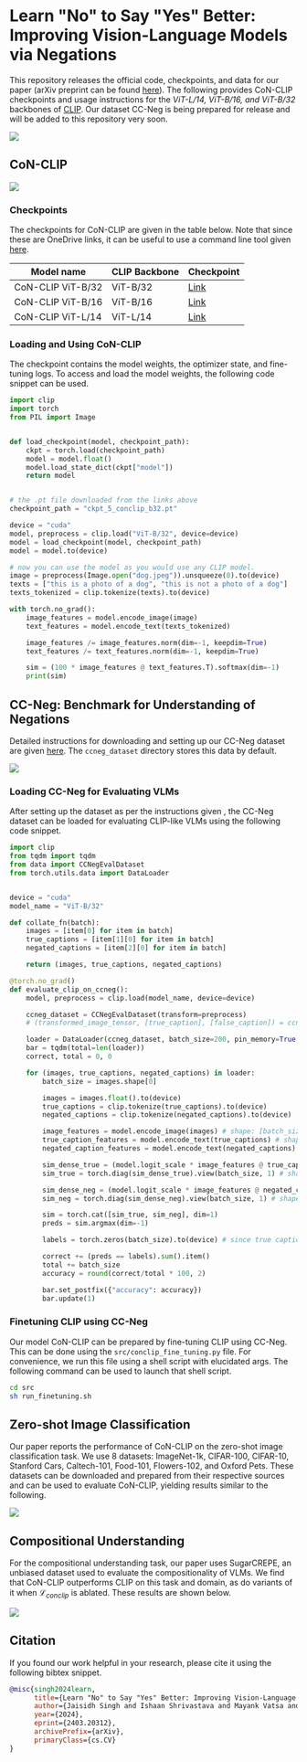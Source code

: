 # Learn "No" to Say "Yes" Better: Improving Vision-Language Models via Negations

This repository releases the official code, checkpoints, and data for our paper (arXiv preprint can be found <a href="https://arxiv.org/abs/2403.20312">here</a>). The following provides CoN-CLIP checkpoints and usage instructions for the *ViT-L/14, ViT-B/16, and ViT-B/32* backbones of <a href="https://github.com/openai/CLIP">CLIP</a>. Our dataset CC-Neg is being prepared for release and will be added to this repository very soon.

<img src="assets/intro.png">

## CoN-CLIP

<img src="assets/method.png">

### Checkpoints

The checkpoints for CoN-CLIP are given in the table below. Note that since these are OneDrive links, it can be useful to use a command line tool given <a href="https://github.com/loribonna/onedrivedownloader">here</a>.

Model name        | CLIP Backbone | Checkpoint
----------------- | ------------- | ----------
CoN-CLIP ViT-B/32 | ViT-B/32      | <a href="https://iitjacin-my.sharepoint.com/:u:/g/personal/singh_118_iitj_ac_in/Eb-3taJSENpIu5sL85FmJmMB1Bf9J_2DxXswgT0E24z9Ng?e=Xipvn3">Link</a>
CoN-CLIP ViT-B/16 | ViT-B/16      | <a href="https://iitjacin-my.sharepoint.com/:u:/g/personal/singh_118_iitj_ac_in/EZYIVy01n11EvuHoT-aQCfQBWsgah2GRIOPBKrrrDPwYDQ?e=3WJiXm">Link</a>
CoN-CLIP ViT-L/14 | ViT-L/14      | <a href="https://iitjacin-my.sharepoint.com/:u:/g/personal/singh_118_iitj_ac_in/ESfvjZ43t4hGmJkumiMk5rQB2Voz5ke_s5y12k2u6eA7ww?e=1rVc8U">Link</a>


### Loading and Using CoN-CLIP

The checkpoint contains the model weights, the optimizer state, and fine-tuning logs. To access and load the model weights, the following code snippet can be used.

```python
import clip
import torch
from PIL import Image


def load_checkpoint(model, checkpoint_path):
	ckpt = torch.load(checkpoint_path)
	model = model.float()
	model.load_state_dict(ckpt["model"])
	return model


# the .pt file downloaded from the links above
checkpoint_path = "ckpt_5_conclip_b32.pt"

device = "cuda"
model, preprocess = clip.load("ViT-B/32", device=device)
model = load_checkpoint(model, checkpoint_path)
model = model.to(device)

# now you can use the model as you would use any CLIP model.
image = preprocess(Image.open("dog.jpeg")).unsqueeze(0).to(device)
texts = ["this is a photo of a dog", "this is not a photo of a dog"]
texts_tokenized = clip.tokenize(texts).to(device)

with torch.no_grad():
	image_features = model.encode_image(image)
	text_features = model.encode_text(texts_tokenized)

	image_features /= image_features.norm(dim=-1, keepdim=True)
	text_features /= text_features.norm(dim=-1, keepdim=True)

	sim = (100 * image_features @ text_features.T).softmax(dim=-1)
	print(sim)
```

## CC-Neg: Benchmark for Understanding of Negations

Detailed instructions for downloading and setting up our CC-Neg dataset are given <a href="./ccneg_dataset/README.md">here</a>. The `ccneg_dataset` directory stores this data by default.

<img src="assets/ccneg-pipeline.png">

### Loading CC-Neg for Evaluating VLMs

After setting up the dataset as per the instructions given <a href="ccneg_dataset/README.md"></a>, the CC-Neg dataset can be loaded for evaluating CLIP-like VLMs using the following code snippet.


```python
import clip
from tqdm import tqdm
from data import CCNegEvalDataset
from torch.utils.data import DataLoader


device = "cuda"
model_name = "ViT-B/32"

def collate_fn(batch):
	images = [item[0] for item in batch]
	true_captions = [item[1][0] for item in batch]
	negated_captions = [item[2][0] for item in batch]

	return (images, true_captions, negated_captions)

@torch.no_grad()
def evaluate_clip_on_ccneg():
	model, preprocess = clip.load(model_name, device=device)

	ccneg_dataset = CCNegEvalDataset(transform=preprocess)
	# (transformed_image_tensor, [true_caption], [false_caption]) = ccneg_dataset[0]

	loader = DataLoader(ccneg_dataset, batch_size=200, pin_memory=True, collate_fn=collate_fn)
	bar = tqdm(total=len(loader))
	correct, total = 0, 0

	for (images, true_captions, negated_captions) in loader:
		batch_size = images.shape[0]

		images = images.float().to(device)
		true_captions = clip.tokenize(true_captions).to(device)
		negated_captions = clip.tokenize(negated_captions).to(device)

		image_features = model.encode_image(images) # shape: [batch_size x embedding_dim]
		true_caption_features = model.encode_text(true_captions) # shape: [batch_size x embedding_dim]
		negated_caption_features = model.encode_text(negated_captions) # shape: [batch_size x embedding_dim]

		sim_dense_true = (model.logit_scale * image_features @ true_caption_features.T) # shape: [batch_size x batch_size]
		sim_true = torch.diag(sim_dense_true).view(batch_size, 1) # shape: [batch_size x 1] (similarity of the image to its true caption)

		sim_dense_neg = (model.logit_scale * image_features @ negated_caption_features.T) # shape: [batch_size x batch_size]
		sim_neg = torch.diag(sim_dense_neg).view(batch_size, 1) # shape: [batch_size x 1] (similarity of the image to its true caption)

		sim = torch.cat([sim_true, sim_neg], dim=1)
		preds = sim.argmax(dim=-1)

		labels = torch.zeros(batch_size).to(device) # since true captions are at column 1 in `sim`

		correct += (preds == labels).sum().item()
		total += batch_size
		accuracy = round(correct/total * 100, 2)

		bar.set_postfix({"accuracy": accuracy})
		bar.update(1)

```

### Finetuning CLIP using CC-Neg

Our model CoN-CLIP can be prepared by fine-tuning CLIP using CC-Neg. This can be done using the `src/conclip_fine_tuning.py` file. For convenience, we run this file using a shell script with elucidated args. The following command can be used to launch that shell script.

```bash
cd src
sh run_finetuning.sh
```

## Zero-shot Image Classification

Our paper reports the performance of CoN-CLIP on the zero-shot image classification task. We use 8 datasets: ImageNet-1k, CIFAR-100, CIFAR-10, Stanford Cars, Caltech-101, Food-101, Flowers-102, and Oxford Pets. These datasets can be downloaded and prepared from their respective sources and can be used to evaluate CoN-CLIP, yielding results similar to the following.

<img src="assets/zero-shot.png">


## Compositional Understanding

For the compositional understanding task, our paper uses SugarCREPE, an unbiased dataset used to evaluate the compositionality of VLMs. We find that CoN-CLIP outperforms CLIP on this task and domain, as do variants of it when $\mathcal{L}_{conclip}$ is ablated. These results are shown below.

<img src="assets/other-exps.png">

## Citation

If you found our work helpful in your research, please cite it using the following bibtex snippet.

```bibtex
@misc{singh2024learn,
      title={Learn "No" to Say "Yes" Better: Improving Vision-Language Models via Negations}, 
      author={Jaisidh Singh and Ishaan Shrivastava and Mayank Vatsa and Richa Singh and Aparna Bharati},
      year={2024},
      eprint={2403.20312},
      archivePrefix={arXiv},
      primaryClass={cs.CV}
}
```